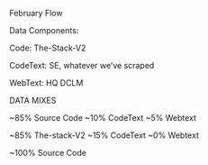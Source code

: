 February Flow

Data Components:

Code:
The-Stack-V2

CodeText:
SE, whatever we’ve scraped

WebText:
HQ DCLM

DATA MIXES

~85% Source Code
~10% CodeText
~5% Webtext

~85% The-stack-V2
~15% CodeText
~0% Webtext

~100% Source Code